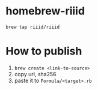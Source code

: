 # homebrew-riiid

```sh
brew tap riiid/riiid
```

# How to publish

1. `brew create <link-to-source>`
2. copy url, sha256
3. paste it to `Formula/<target>.rb`
